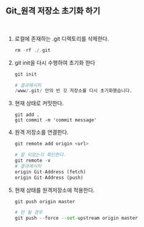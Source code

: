 ## Git_원격 저장소 초기화 하기

<br>

1. 로컬에 존재하는 .git 디렉토리를 삭제한다.

   ~~~c
   rm -rf ./.git
   ~~~

2. git init을 다시 수행하여 초기화 한다

   ~~~python
   git init
   
   # 결과메시지
   /www/.git/ 안의 빈 깃 저장소를 다시 초기화했습니다.
   ~~~

3. 현재 상태로 커밋한다.

   ~~~
   git add .
   git commit -m 'commit message'
   ~~~

4. 원격 저장소를 연결한다.

   ~~~python
   git remote add origin <url>
   
   # 잘 되었는지 확인한다.
   git remote -v
   # 결과메시지
   origin Git-Address (fetch)
   origin Git-Address (push)
   ~~~

5. 현재 상태를 원격저장소에 적용한다.

   ~~~python
   git push origin master
   
   # 안 될 경우
   git push --force --set-upstream origin master
   ~~~

   

